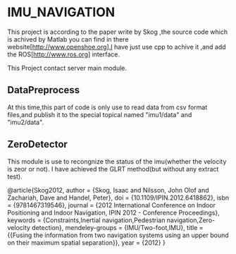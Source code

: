 # IMU_NAVIGATION
This project is according to the paper write by Skog ,the source code which is achived by Matlab you can find in there website[http://www.openshoe.org].I have just use cpp to achive it ,and add the ROS[http://www.ros.org] interface.

This Project contact server main module.

## DataPreprocess
At this time,this part of code is only use to read data from csv format files,and publish it to the special topical named "imu1/data" and "imu2/data".

## ZeroDetector
This module is use to recongnize the status of the imu(whether the velocity is zeor or not).
I have achieved the GLRT method(but without any extract test).





 @article{Skog2012,
 author = {Skog, Isaac and Nilsson, John Olof and Zachariah, Dave and Handel, Peter},
 doi = {10.1109/IPIN.2012.6418862},
 isbn = {9781467319546},
 journal = {2012 International Conference on Indoor Positioning and Indoor Navigation, IPIN 2012 - Conference Proceedings},
 keywords = {Constraints,Inertial navigation,Pedestrian navigation,Zero-velocity detection},
 mendeley-groups = {IMU/Two-foot,IMU},
 title = {{Fusing the information from two navigation systems using an upper bound on their maximum spatial separation}},
 year = {2012}
 }

